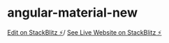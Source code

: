 # angular-material-new

[Edit on StackBlitz ⚡️](https://stackblitz.com/edit/angular-material-new)/
[See Live Website on StackBlitz ⚡️](https://angular-material-new.stackblitz.io/info)
